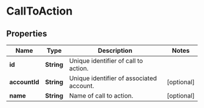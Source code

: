 
# CallToAction

## Properties
Name | Type | Description | Notes
------------ | ------------- | ------------- | -------------
**id** | **String** | Unique identifier of call to action. | 
**accountId** | **String** | Unique identifier of associated account. |  [optional]
**name** | **String** | Name of call to action. |  [optional]



